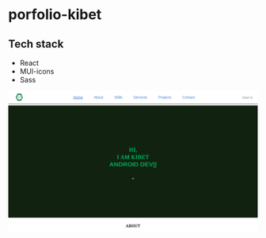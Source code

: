 # porfolio-kibet

<h2>Tech stack</h2>
<ul>
  <li>React</li>
  <li>MUI-icons</li>
  <li>Sass</li>
</ul>

![preview-image](./preview.png)